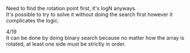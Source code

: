 Need to find the rotation point first, it's logN anyways.\
It's possible to try to solve it without doing the search first however it complicates the logic.

4/19\
It can be done by doing binary search because no matter how the array is\
rotated, at least one side must be strictly in order.

